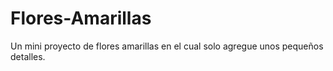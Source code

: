# Flores-Amarillas
Un mini proyecto de flores amarillas en el cual solo agregue unos pequeños detalles.
